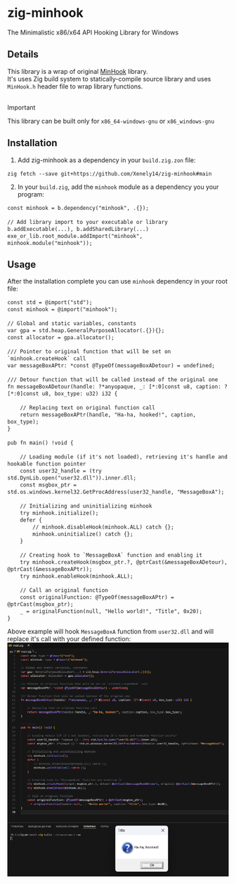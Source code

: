 # zig-minhook
The Minimalistic x86/x64 API Hooking Library for Windows

## Details
This library is a wrap of original [MinHook](https://github.com/TsudaKageyu/minhook) library.<br>
It's uses Zig build system to statically-compile source library and uses `MinHook.h` header file to wrap library functions.<br><br>

> [!Important]  
> This library can be built only for `x86_64-windows-gnu` or `x86_windows-gnu`

## Installation
1. Add zig-minhook as a dependency in your `build.zig.zon` file:
```
zig fetch --save git+https://github.com/Xenely14/zig-minhook#main
```
2. In your `build.zig`, add the `minhook` module as a dependency you your program:
```zig
const minhook = b.dependency("minhook", .{});

// Add library import to your executable or library b.addExecutable(...), b.addSharedLibrary(...)
exe_or_lib.root_module.addImport("minhook", minhook.module("minhook"));
```

## Usage
After the installation complete you can use `minhook` dependency in your root file:
```zig
const std = @import("std");
const minhook = @import("minhook");

// Global and static variables, constants
var gpa = std.heap.GeneralPurposeAllocator(.{}){};
const allocator = gpa.allocator();

/// Pointer to original function that will be set on `minhook.createHook` call
var messageBoxAPtr: *const @TypeOf(messageBoxADetour) = undefined;

/// Detour function that will be called instead of the original one
fn messageBoxADetour(handle: ?*anyopaque, _: [*:0]const u8, caption: ?[*:0]const u8, box_type: u32) i32 {

    // Replacing text on original function call
    return messageBoxAPtr(handle, "Ha-ha, hooked!", caption, box_type);
}

pub fn main() !void {

    // Loading module (if it's not loaded), retrieving it's handle and hookable function pointer
    const user32_handle = (try std.DynLib.open("user32.dll")).inner.dll;
    const msgbox_ptr = std.os.windows.kernel32.GetProcAddress(user32_handle, "MessageBoxA");

    // Initializing and uninitializing minhook
    try minhook.initialize();
    defer {
        // minhook.disableHook(minhook.ALL) catch {};
        minhook.uninitialize() catch {};
    }

    // Creating hook to `MessageBoxA` function and enabling it
    try minhook.createHook(msgbox_ptr.?, @ptrCast(&messageBoxADetour), @ptrCast(&messageBoxAPtr));
    try minhook.enableHook(minhook.ALL);

    // Call an original function
    const originalFunction: @TypeOf(messageBoxAPtr) = @ptrCast(msgbox_ptr);
    _ = originalFunction(null, "Hello world!", "Title", 0x20);
}
```

Above example will hook `MessageBoxA` function from `user32.dll` and will replace it's call with your defined function:
![Usage example](imgs/example.png)
